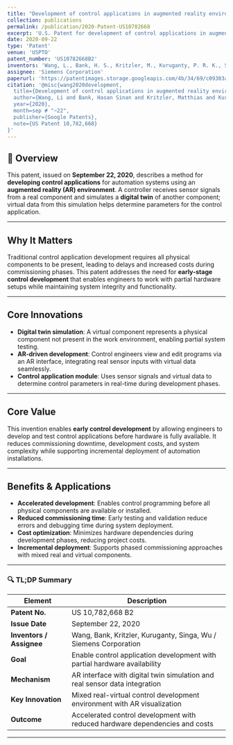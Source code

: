 ```yaml
---
title: "Development of control applications in augmented reality environment"
collection: publications
permalink: /publication/2020-Patent-US10782668
excerpt: 'U.S. Patent for development of control applications in augmented reality environment by Wang, Bank, Kritzler, Kuruganty, Singa, and Wu.'
date: 2020-09-22
type: 'Patent'
venue: 'USPTO'
patent_number: 'US10782668B2'
inventors: 'Wang, L., Bank, H. S., Kritzler, M., Kuruganty, P. R. K., Singa, N. K., & Wu, Z.'
assignee: 'Siemens Corporation'
paperurl: 'https://patentimages.storage.googleapis.com/4b/34/69/c09303a192de7b/US20180267496A1.pdf'
citation: '@misc{wang2020development,
  title={Development of control applications in augmented reality environment},
  author={Wang, Li and Bank, Hasan Sinan and Kritzler, Matthias and Kuruganty, Phani Rahul Krishna and Singa, Naresh Kumar and Wu, Zheng},
  year={2020},
  month=sep # "~22",
  publisher={Google Patents},
  note={US Patent 10,782,668}
}'
---
```


## 📌 Overview

This patent, issued on **September 22, 2020**, describes a method for **developing control applications** for automation systems using an **augmented reality (AR) environment**. A controller receives sensor signals from a real component and simulates a **digital twin** of another component; virtual data from this simulation helps determine parameters for the control application.

---

## Why It Matters

Traditional control application development requires all physical components to be present, leading to delays and increased costs during commissioning phases. This patent addresses the need for **early-stage control development** that enables engineers to work with partial hardware setups while maintaining system integrity and functionality.

---

## Core Innovations

* **Digital twin simulation**: A virtual component represents a physical component not present in the work environment, enabling partial system testing.
* **AR‑driven development**: Control engineers view and edit programs via an AR interface, integrating real sensor inputs with virtual data seamlessly.
* **Control application module**: Uses sensor signals and virtual data to determine control parameters in real-time during development phases.

---

## Core Value

This invention enables **early control development** by allowing engineers to develop and test control applications before hardware is fully available. It reduces commissioning downtime, development costs, and system complexity while supporting incremental deployment of automation installations.

---

## Benefits & Applications

* **Accelerated development**: Enables control programming before all physical components are available or installed.
* **Reduced commissioning time**: Early testing and validation reduce errors and debugging time during system deployment.
* **Cost optimization**: Minimizes hardware dependencies during development phases, reducing project costs.
* **Incremental deployment**: Supports phased commissioning approaches with mixed real and virtual components.

---

### 🔍 TL;DP Summary

| Element                  | Description                                                                    |
| ------------------------ | ------------------------------------------------------------------------------ |
| **Patent No.**           | US 10,782,668 B2                                                               |
| **Issue Date**           | September 22, 2020                                                             |
| **Inventors / Assignee** | Wang, Bank, Kritzler, Kuruganty, Singa, Wu / Siemens Corporation               |
| **Goal**                 | Enable control application development with partial hardware availability       |
| **Mechanism**            | AR interface with digital twin simulation and real sensor data integration     |
| **Key Innovation**       | Mixed real-virtual control development environment with AR visualization       |
| **Outcome**              | Accelerated control development with reduced hardware dependencies and costs    |

---